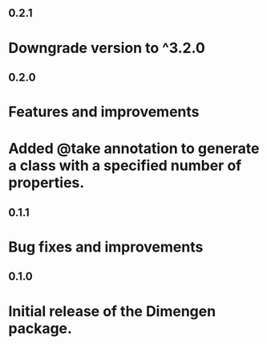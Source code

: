 
## 0.2.1

# Downgrade version to ^3.2.0

## 0.2.0

# Features and improvements
# Added @take annotation to generate a class with a specified number of properties.


## 0.1.1

# Bug fixes and improvements

## 0.1.0

# Initial release of the Dimengen package.
